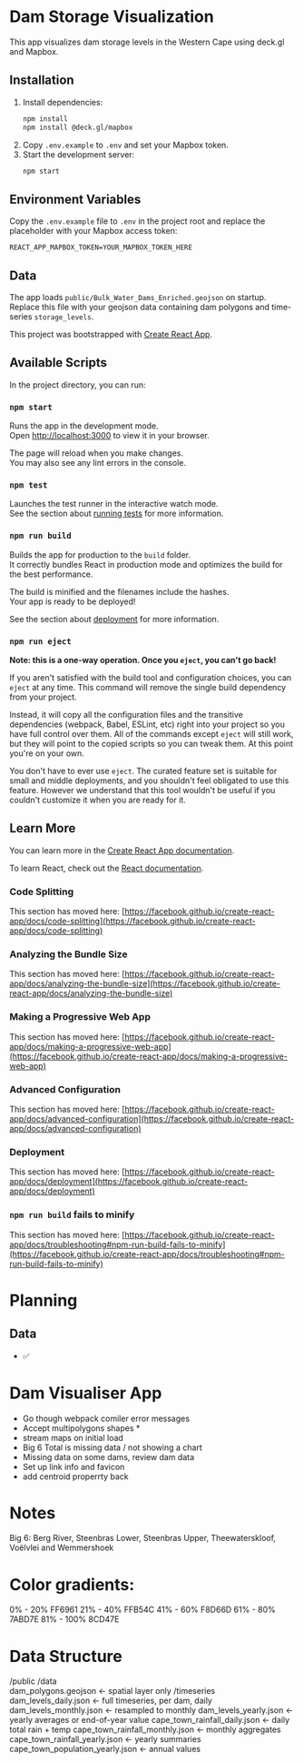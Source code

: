 # Dam Storage Visualization

This app visualizes dam storage levels in the Western Cape using deck.gl and Mapbox.

## Installation

1. Install dependencies:
   ```bash
   npm install
   npm install @deck.gl/mapbox
   ```
2. Copy `.env.example` to `.env` and set your Mapbox token.
3. Start the development server:
   ```bash
   npm start
   ```

## Environment Variables

Copy the `.env.example` file to `.env` in the project root and replace the placeholder with your Mapbox access token:

```
REACT_APP_MAPBOX_TOKEN=YOUR_MAPBOX_TOKEN_HERE
```

## Data

The app loads `public/Bulk_Water_Dams_Enriched.geojson` on startup. Replace this file with your geojson data containing dam polygons and time-series `storage_levels`.

This project was bootstrapped with [Create React App](https://github.com/facebook/create-react-app).

## Available Scripts

In the project directory, you can run:

### `npm start`

Runs the app in the development mode.\
Open [http://localhost:3000](http://localhost:3000) to view it in your browser.

The page will reload when you make changes.\
You may also see any lint errors in the console.

### `npm test`

Launches the test runner in the interactive watch mode.\
See the section about [running tests](https://facebook.github.io/create-react-app/docs/running-tests) for more information.

### `npm run build`

Builds the app for production to the `build` folder.\
It correctly bundles React in production mode and optimizes the build for the best performance.

The build is minified and the filenames include the hashes.\
Your app is ready to be deployed!

See the section about [deployment](https://facebook.github.io/create-react-app/docs/deployment) for more information.

### `npm run eject`

**Note: this is a one-way operation. Once you `eject`, you can't go back!**

If you aren't satisfied with the build tool and configuration choices, you can `eject` at any time. This command will remove the single build dependency from your project.

Instead, it will copy all the configuration files and the transitive dependencies (webpack, Babel, ESLint, etc) right into your project so you have full control over them. All of the commands except `eject` will still work, but they will point to the copied scripts so you can tweak them. At this point you're on your own.

You don't have to ever use `eject`. The curated feature set is suitable for small and middle deployments, and you shouldn't feel obligated to use this feature. However we understand that this tool wouldn't be useful if you couldn't customize it when you are ready for it.

## Learn More

You can learn more in the [Create React App documentation](https://facebook.github.io/create-react-app/docs/getting-started).

To learn React, check out the [React documentation](https://reactjs.org/).

### Code Splitting

This section has moved here: [https://facebook.github.io/create-react-app/docs/code-splitting](https://facebook.github.io/create-react-app/docs/code-splitting)

### Analyzing the Bundle Size

This section has moved here: [https://facebook.github.io/create-react-app/docs/analyzing-the-bundle-size](https://facebook.github.io/create-react-app/docs/analyzing-the-bundle-size)

### Making a Progressive Web App

This section has moved here: [https://facebook.github.io/create-react-app/docs/making-a-progressive-web-app](https://facebook.github.io/create-react-app/docs/making-a-progressive-web-app)

### Advanced Configuration

This section has moved here: [https://facebook.github.io/create-react-app/docs/advanced-configuration](https://facebook.github.io/create-react-app/docs/advanced-configuration)

### Deployment

This section has moved here: [https://facebook.github.io/create-react-app/docs/deployment](https://facebook.github.io/create-react-app/docs/deployment)

### `npm run build` fails to minify

This section has moved here: [https://facebook.github.io/create-react-app/docs/troubleshooting#npm-run-build-fails-to-minify](https://facebook.github.io/create-react-app/docs/troubleshooting#npm-run-build-fails-to-minify)



# Planning
## Data
- ✅

# Dam Visualiser App
- Go though webpack comiler error messages
- Accept multipolygons shapes *
- stream maps on initial load
- Big 6 Total is missing data / not showing a chart
- Missing data on some dams, review dam data
- Set up link info and favicon
- add centroid properrty back

# Notes
Big 6:
Berg River, Steenbras Lower, Steenbras Upper, Theewaterskloof, Voëlvlei and Wemmershoek

# Color gradients:
0% - 20% FF6961
21% - 40% FFB54C
41% - 60% F8D66D
61% - 80% 7ABD7E
81% - 100% 8CD47E


# Data Structure
/public
  /data        
    dam_polygons.geojson                    ← spatial layer only
    /timeseries
      dam_levels_daily.json                 ← full timeseries, per dam, daily
      dam_levels_monthly.json               ← resampled to monthly
      dam_levels_yearly.json                ← yearly averages or end-of-year value
      cape_town_rainfall_daily.json         ← daily total rain + temp
      cape_town_rainfall_monthly.json       ← monthly aggregates
      cape_town_rainfall_yearly.json        ← yearly summaries
      cape_town_population_yearly.json      ← annual values







